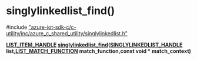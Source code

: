 # singlylinkedlist_find()

\#include ["azure-iot-sdk-c/c-utility/inc/azure_c_shared_utility/singlylinkedlist.h"](../iot-c-ref-singlylinkedlist-h.md)  

**[LIST_ITEM_HANDLE](#singlylinkedlist_8h_1ae362527c1f19954b3aecaa976f6c53ca) [singlylinkedlist_find](#singlylinkedlist_8h_1aa2298421f28b41698856027ee5b3eca2)([SINGLYLINKEDLIST_HANDLE](#singlylinkedlist_8h_1a355ba061e4132f7817d6d1963d33382a) list,[LIST_MATCH_FUNCTION](#singlylinkedlist_8h_1ac4ef8d3a98b441078368c9c67367e196) match_function,const void * match_context)**

